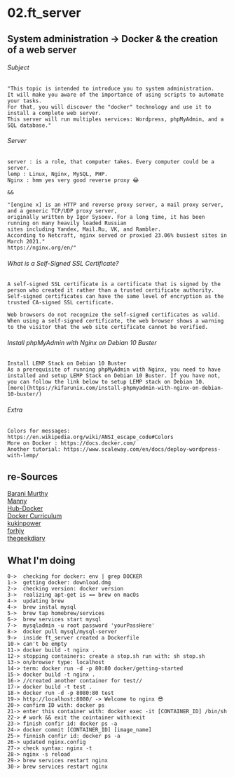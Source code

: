 # 02.ft_server
## System administration -> Docker &amp; the creation of a web server

###### Subject
```
"This topic is intended to introduce you to system administration.  
It will make you aware of the importance of using scripts to automate your tasks.  
For that, you will discover the "docker" technology and use it to install a complete web server.  
This server will run multiples services: Wordpress, phpMyAdmin, and a SQL database."
```

###### Server
```
server : is a role, that computer takes. Every computer could be a server.
lemp : Linux, Nginx, MySQL, PHP.
Nginx : hmm yes very good reverse proxy 😂

&& 

"[engine x] is an HTTP and reverse proxy server, a mail proxy server, and a generic TCP/UDP proxy server,  
originally written by Igor Sysoev. For a long time, it has been running on many heavily loaded Russian  
sites including Yandex, Mail.Ru, VK, and Rambler.  
According to Netcraft, nginx served or proxied 23.06% busiest sites in March 2021."
https://nginx.org/en/"
```
###### What is a Self-Signed SSL Certificate?
```
A self-signed SSL certificate is a certificate that is signed by the person who created it rather than a trusted certificate authority. Self-signed certificates can have the same level of encryption as the trusted CA-signed SSL certificate.

Web browsers do not recognize the self-signed certificates as valid. When using a self-signed certificate, the web browser shows a warning to the visitor that the web site certificate cannot be verified.
```
###### Install phpMyAdmin with Nginx on Debian 10 Buster
```
Install LEMP Stack on Debian 10 Buster
As a prerequisite of running phpMyAdmin with Nginx, you need to have installed and setup LEMP Stack on Debian 10 Buster. If you have not, you can follow the link below to setup LEMP stack on Debian 10.
[more](https://kifarunix.com/install-phpmyadmin-with-nginx-on-debian-10-buster/)
```
###### Extra
```
Colors for messages: https://en.wikipedia.org/wiki/ANSI_escape_code#Colors
More on Docker : https://docs.docker.com/
Another tutorial: https://www.scaleway.com/en/docs/deploy-wordpress-with-lemp/
```

## re-Sources

[Barani Murthy](https://medium.com/swlh/wordpress-deployment-with-nginx-php-fpm-and-mariadb-using-docker-compose-55f59e5c1a)  
[Manny](https://codingwithmanny.medium.com/custom-wordpress-docker-setup-8851e98e6b8)  
[Hub-Docker](https://hub.docker.com/_/nginx)    
[Docker Curriculum](https://docker-curriculum.com/)  
[kukinpower](https://github.com/kukinpower)  
[forhjy](https://forhjy.medium.com/how-to-install-lemp-wordpress-on-debian-buster-by-using-dockerfile-1-75ddf3ede861)  
[thegeekdiary](https://www.thegeekdiary.com/how-to-install-docker-on-mac/)  

## What I'm doing

```
0->  checking for docker: env | grep DOCKER
1->  getting docker: download.dmg
2->  checking version: docker version
3->  realizing apt-get is == brew on macOs
4->  updating brew
4->  brew instal mysql
5->  brew tap homebrew/services
6->  brew services start mysql
7->  mysqladmin -u root password 'yourPassHere'
8->  docker pull mysql/mysql-server
9->  inside ft_server created a Dockerfile
10-> can't be empty
11-> docker build -t nginx .
12-> stopping containers: create a stop.sh run with: sh stop.sh
13-> on/browser type: localhost
14-> term: docker run -d -p 80:80 docker/getting-started
15-> docker build -t nginx .
16-> //created another container for test// 
17-> docker build -t test . 
18-> docker run -d -p 8080:80 test 
19-> http://localhost:8080/ -> Welcome to nginx 😎 
20-> confirm ID with: docker ps
21-> enter this container with: docker exec -it [CONTAINER_ID] /bin/sh
22-> # work && exit the cointainer with:exit
23-> finish confir id: docker ps -a 
24-> docker commit [CONTAINER_ID] [image_name]
25-> finnish confir id: docker ps -a 
26-> updated nginx.config 
27-> check syntax: nginx -t 
28-> nginx -s reload
29-> brew services restart nginx
30-> brew services restart nginx

```
